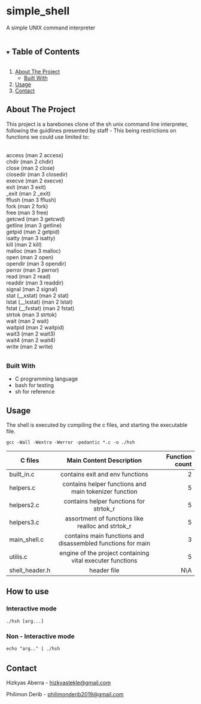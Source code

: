 # simple_shell
A simple UNIX command interpreter

<!-- TABLE OF CONTENTS -->
<details open="open">
  <summary><h2 style="display: inline-block">Table of Contents</h2></summary>
  <ol>
    <li>
      <a href="#about-the-project">About The Project</a>
      <ul>
        <li><a href="#built-with">Built With</a></li>
      </ul>
    </li>
    <li><a href="#usage">Usage</a></li>
    <li><a href="#contact">Contact</a></li>
  </ol>
</details>



<!-- ABOUT THE PROJECT -->
## About The Project

This project is a barebones clone of the sh unix command line interpreter, following the guidlines presented by staff - This being restrictions on functions we could use limited to:
######
access (man 2 access)  
chdir (man 2 chdir)  
close (man 2 close)  
closedir (man 3 closedir)  
execve (man 2 execve)  
exit (man 3 exit)  
_exit (man 2 _exit)  
fflush (man 3 fflush)  
fork (man 2 fork)  
free (man 3 free)  
getcwd (man 3 getcwd)  
getline (man 3 getline)  
getpid (man 2 getpid)  
isatty (man 3 isatty)  
kill (man 2 kill)  
malloc (man 3 malloc)  
open (man 2 open)  
opendir (man 3 opendir)  
perror (man 3 perror)  
read (man 2 read)  
readdir (man 3 readdir)  
signal (man 2 signal)  
stat (__xstat) (man 2 stat)  
lstat (__lxstat) (man 2 lstat)  
fstat (__fxstat) (man 2 fstat)  
strtok (man 3 strtok)  
wait (man 2 wait)  
waitpid (man 2 waitpid)  
wait3 (man 2 wait3)  
wait4 (man 2 wait4)  
write (man 2 write)  
######

### Built With

* C programming language
* bash for testing
* sh for reference


<!-- USAGE EXAMPLES -->
## Usage
The shell is executed by compiling the c files, and starting the executable file.
```$
gcc -Wall -Wextra -Werror -pedantic *.c -o ./hsh
```
| C files        | Main Content Description | Function count  |
| ------------- |:-------------:| -----:|
| built_in.c | contains exit and env functions | 2 |
| helpers.c | contains helper functions and main tokenizer function | 5 |
| helpers2.c | contains helper functions for strtok_r | 5 |
| helpers3.c | assortment of functions like realloc and strtok_r | 5 |
| main_shell.c | contains main functions and disassembled functions for main | 3 |
| utilis.c | engine of the project containing vital executer functions | 5 |
| shell_header.h | header file | N\A |

## How to use
### Interactive mode
```$
./hsh [arg...]
```

### Non - Interactive mode
```$
echo "arg.." | ./hsh
```

######

<!-- CONTACT -->
## Contact

Hizkyas Aberra - hizkyastekle@gmail.com

Philimon Derib - philimonderib2019@gmail.com
